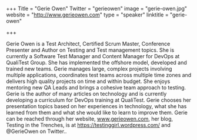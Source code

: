 +++
Title = "Gerie Owen"
Twitter = "gerieowen"
image = "gerie-owen.jpg"
website = "http://www.gerieowen.com"
type = "speaker"
linktitle = "gerie-owen"

+++

Gerie Owen is a Test Architect, Certified Scrum Master, Conference Presenter and Author on Testing and Test management topics. She is currently a Software Test Manager and Content Manager for DevOps at QualiTest Group.  She has implemented the offshore model, developed and trained new teams.  Gerie manages large, complex projects involving multiple applications, coordinates test teams across multiple time zones and delivers high quality projects on time and within budget. She enjoys mentoring new QA Leads and brings a cohesive team approach to testing.  Gerie is the author of many articles on technology and is currently developing a curriculum for DevOps training at QualiTest. Gerie chooses her presentation topics based on her experiences in technology, what she has learned from them and what she would like to learn to improve them. Gerie can be reached through her website, www.gerieowen.com, her blog, Testing in the Trenches, is at https://testinggirl.wordpress.com/ and @GerieOwen on Twitter..
